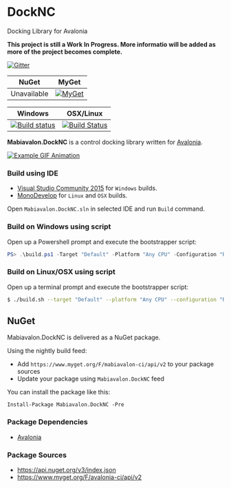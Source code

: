 # DockNC
Docking Library for Avalonia

**This project is still a Work In Progress. More informatio will be added as more of the project becomes complete.**

[![Gitter](https://badges.gitter.im/Join%20Chat.svg)](https://gitter.im/DockNC/Lobby?utm_source=badge&utm_medium=badge)

| NuGet | MyGet |
| :---: | :---: |
| Unavailable | [![MyGet](https://img.shields.io/myget/mabiavalon-ci/vpre/Mabiavalon.DockNC.svg)](https://www.myget.org/gallery/mabiavalon-ci)

| Windows | OSX/Linux |
| :---: |  :---: |
| [![Build status](https://ci.appveyor.com/api/projects/status/35okrh54qkpi8cal/branch/master?svg=true)](https://ci.appveyor.com/project/DarnellWilliams/docknc/branch/master) | [![Build Status](https://travis-ci.org/Mabiavalon/DockNC.svg?branch=master)](https://travis-ci.org/Mabiavalon/DockNC) | 

**Mabiavalon.DockNC** is a control docking library written for [Avalonia](https://github.com/AvaloniaUI/Avalonia).

[![Example GIF Animation](https://puu.sh/rt18X/883f739741.gif)](https://puu.sh/rt18X/883f739741.gif)

### Build using IDE

* [Visual Studio Community 2015](https://www.visualstudio.com/en-us/products/visual-studio-community-vs.aspx) for `Windows` builds.
* [MonoDevelop](http://www.monodevelop.com/) for `Linux` and `OSX` builds.

Open `Mabiavalon.DockNC.sln` in selected IDE and run `Build` command.

### Build on Windows using script

Open up a Powershell prompt and execute the bootstrapper script:
```PowerShell
PS> .\build.ps1 -Target "Default" -Platform "Any CPU" -Configuration "Release"
```

### Build on Linux/OSX using script

Open up a terminal prompt and execute the bootstrapper script:
```Bash
$ ./build.sh --target "Default" --platform "Any CPU" --configuration "Release"
```

## NuGet

Mabiavalon.DockNC is delivered as a NuGet package.

Using the nightly build feed:
* Add `https://www.myget.org/F/mabiavalon-ci/api/v2` to your package sources
* Update your package using `Mabiavalon.DockNC` feed

You can install the package like this:

`Install-Package Mabiavalon.DockNC -Pre`

### Package Dependencies

* [Avalonia](https://github.com/AvaloniaUI/Avalonia)

### Package Sources

* https://api.nuget.org/v3/index.json
* https://www.myget.org/F/avalonia-ci/api/v2



